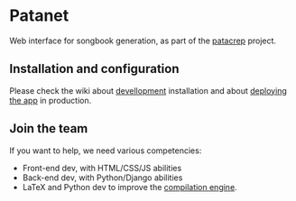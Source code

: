 Patanet
============

Web interface for songbook generation, as part of the [patacrep](http://www.patacrep.com/fr/index.php) project.

## Installation and configuration

Please check the wiki about [devellopment](https://github.com/patacrep/patanet/wiki/Development-installation) installation and about [deploying the app](https://github.com/patacrep/patanet/wiki/Deploying-the-app) in production.


## Join the team

If you want to help, we need various competencies: 

* Front-end dev, with HTML/CSS/JS abilities
* Back-end dev, with Python/Django abilities
* LaTeX and Python dev to improve the [compilation engine](https://github.com/patacrep/patacrep).

